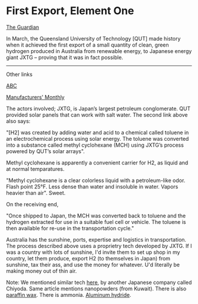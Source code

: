 # First Export, Element One

[The Guardian](https://www.theguardian.com/environment/2019/apr/08/the-perfect-storm-woodside-energy-and-siemens-invest-in-australias-hydrogen-economy?CMP=share_btn_tw)

In March, the Queensland University of Technology [QUT] made history
when it achieved the first export of a small quantity of clean, green
hydrogen produced in Australia from renewable energy, to Japanese
energy giant JXTG – proving that it was in fact possible.

---

Other links

[ABC](https://www.abc.net.au/radionational/programs/breakfast/australias-first-green-hydrogen-export/10973806)

[Manufacturers' Monthly](http://www.manmonthly.com.au/news/queensland-celebrates-first-shipment-of-green-hydrogen-to-japan/)

The actors involved; JXTG, is Japan’s largest petroleum
conglomerate. QUT provided solar panels that can work with salt
water. The second link above also says:

"[H2] was created by adding water and acid to a chemical called
toluene in an electrochemical process using solar energy. The toluene
was converted into a substance called methyl cyclohexane (MCH) using
JXTG’s process powered by QUT’s solar arrays". 

Methyl cyclohexane is apparently a convenient carrier for H2, as
liquid and at normal temparatures.

"Methyl cyclohexane is a clear colorless liquid with a petroleum-like
odor. Flash point 25°F. Less dense than water and insoluble in
water. Vapors heavier than air". Sweet.

On the receiving end,

"Once shipped to Japan, the MCH was converted back to toluene and
the hydrogen extracted for use in a suitable fuel cell or vehicle. The
toluene is then available for re-use in the transportation cycle."

Australia has the sunshine, ports, expertise and logistics in
transportation. The process described above uses a proprietry tech
developed by JXTG. If I was a country with lots of sunshine, I'd
invite them to set up shop in my country, let them produce, export H2
(to themselves in Japan) from sunshine, tax their ass, and use the
money for whatever. U'd literally be making money out of thin air. 

Note: We mentioned similar tech
[here](../../2018/11/powered-by-solid-h2_26.md), by another Japanese
company called Chiyoda. Same article mentions nanopowders (from
Kuwait). There is also [paraffin wax](../../2018/10/wax-on.md). There
is ammonia. [Aluminum hydride](https://www.army.mil/article/155461/army_engineer_awarded_for_advancements_in_soldier_power_lightening_load).





